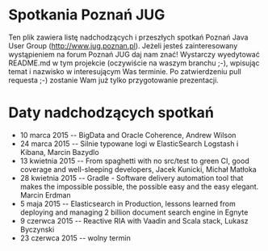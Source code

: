 Spotkania Poznań JUG
========

Ten plik zawiera listę nadchodzących i przeszłych spotkań Poznań Java User Group (http://www.jug.poznan.pl). Jeżeli
jesteś zainteresowany wystąpieniem na forum Poznań JUG daj nam znać! Wystarczy wyedytować README.md w tym projekcie
(oczywiście na waszym branchu ;-), wpisując temat i nazwisko w interesującym Was terminie. Po zatwierdzeniu pull 
requesta ;-) zostanie Wam już tylko przygotowanie prezentacji.

Daty nadchodzących spotkań
========
* 10 marca 2015 -- BigData and Oracle Coherence, Andrew Wilson
* 24 marca 2015 -- Silnie typowane logi w ElasticSearch Logstash i Kibana, Marcin Bazydlo
* 13 kwietnia 2015 -- From spaghetti with no src/test to green CI, good coverage and well-sleeping developers, Jacek Kunicki, Michał Matłoka
* 28 kwietnia 2015 -- Gradle - Software delivery automation tool that makes the impossible possible, the possible easy and the easy elegant. Marcin Erdman
* 5 maja 2015 -- Elasticsearch in Production, lessons learned from deploying and managing 2 billion document search engine in Egnyte 
* 9 czerwca 2015 -- Reactive RIA with Vaadin and Scala stack, Lukasz Byczynski 
* 23 czerwca 2015 -- wolny termin

